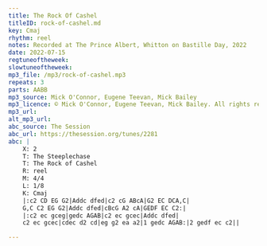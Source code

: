 ```yaml
---
title: The Rock Of Cashel
titleID: rock-of-cashel.md
key: Cmaj
rhythm: reel
notes: Recorded at The Prince Albert, Whitton on Bastille Day, 2022
date: 2022-07-15
regtuneoftheweek: 
slowtuneoftheweek: 
mp3_file: /mp3/rock-of-cashel.mp3
repeats: 3
parts: AABB
mp3_source: Mick O'Connor, Eugene Teevan, Mick Bailey
mp3_licence: © Mick O'Connor, Eugene Teevan, Mick Bailey. All rights reserved.
mp3_url: 
alt_mp3_url: 
abc_source: The Session
abc_url: https://thesession.org/tunes/2281
abc: |
    X: 2
    T: The Steeplechase
    T: The Rock of Cashel
    R: reel
    M: 4/4
    L: 1/8
    K: Cmaj
    |:c2 CD EG G2|Addc dfed|c2 cG ABcA|G2 EC DCA,C|
    G,C C2 EG G2|Addc dfed|cBcG A2 cA|GEDF EC C2:|
    |:c2 ec gceg|gedc AGAB|c2 ec gcec|Addc dfed|
    c2 ec gcec|cdec d2 cd|eg g2 ea a2|1 gedc AGAB:|2 gedf ec c2||

---
```

